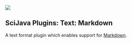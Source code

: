 [![](https://github.com/scijava/scijava-plugins-text-markdown/actions/workflows/build-main.yml/badge.svg)](https://github.com/scijava/scijava-plugins-text-markdown/actions/workflows/build-main.yml)

SciJava Plugins: Text: Markdown
-------------------------------

A text format plugin which enables support for
[Markdown](http://daringfireball.net/projects/markdown/).
